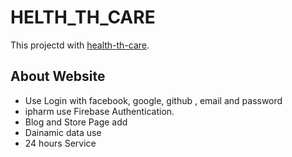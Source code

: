# HELTH_TH_CARE

This projectd with [health-th-care](https://health-thcare.web.app/).



## About Website


* Use Login with facebook, google, github , email and password
* ipharm use Firebase Authentication.
* Blog and Store Page add
* Dainamic data use
* 24 hours Service
